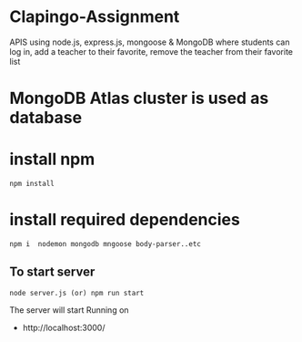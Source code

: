 # Clapingo-Assignment
APIS  using node.js, express.js, mongoose & MongoDB where students can log in, add a teacher to their favorite, remove the teacher from their favorite list

# MongoDB Atlas cluster is used as database
# install npm
```
npm install

```
# install required dependencies 
```
npm i  nodemon mongodb mngoose body-parser..etc
```

## To start server 

```
node server.js (or) npm run start
```
The server will start Running on
+ http://localhost:3000/
